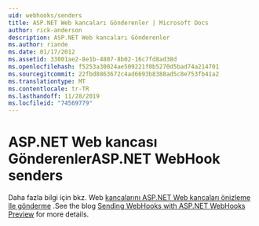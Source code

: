 ```yaml
---
uid: webhooks/senders
title: ASP.NET Web kancaları Gönderenler | Microsoft Docs
author: rick-anderson
description: ASP.NET Web kancaları Gönderenler
ms.author: riande
ms.date: 01/17/2012
ms.assetid: 33001ae2-8e1b-4807-8b02-16c7fd8ad38d
ms.openlocfilehash: f5253a30024ae509221f0b5270d5bad74a214701
ms.sourcegitcommit: 22fbd8863672c4ad6693b8388ad5c8e753fb41a2
ms.translationtype: MT
ms.contentlocale: tr-TR
ms.lasthandoff: 11/28/2019
ms.locfileid: "74569779"
---
```

# <a name="aspnet-webhook-senders"></a><span data-ttu-id="c5192-103">ASP.NET Web kancası Gönderenler</span><span class="sxs-lookup"><span data-stu-id="c5192-103">ASP.NET WebHook senders</span></span>

<span data-ttu-id="c5192-104">Daha fazla bilgi için bkz. Web [kancalarını ASP.NET Web kancaları önizleme Ile gönderme](https://blogs.msdn.com/b/webdev/archive/2015/09/15/sending-webhooks-with-asp-net-webhooks-preview.aspx) .</span><span class="sxs-lookup"><span data-stu-id="c5192-104">See the blog [Sending WebHooks with ASP.NET WebHooks Preview](https://blogs.msdn.com/b/webdev/archive/2015/09/15/sending-webhooks-with-asp-net-webhooks-preview.aspx) for more details.</span></span>
